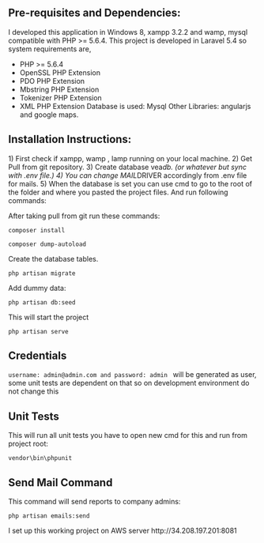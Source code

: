 <h2>Pre-requisites and Dependencies:</h2>

<p>I developed this application in Windows 8, xampp 3.2.2 and wamp, mysql compatible with PHP >= 5.6.4.
This project is developed in Laravel 5.4 so system requirements are,</p>

<ul>
<li>PHP >= 5.6.4</li>
<li>OpenSSL PHP Extension</li>
<li>PDO PHP Extension</li>
<li>Mbstring PHP Extension</li>
<li>Tokenizer PHP Extension</li>
<li>XML PHP Extension
Database is used: Mysql
Other Libraries: angularjs and google maps.</li>
</ul>

<h2>Installation Instructions:</h2>

<p>
1) First check if xampp, wamp , lamp running on your local machine.
2) Get Pull from git repository.
3) Create database vea<em>db. (or whatever but sync with .env file.) 
4) You can change MAIL</em>DRIVER accordingly from .env file for mails.
5) When the database is set you can use cmd to go to the root of the folder and where you pasted the project files. And run following commands:

<p>After taking pull from git run these commands:</p>
<code>composer install</code>

<code>composer dump-autoload</code>

</p>
<p>Create the database tables.</p>
<code>php artisan migrate</code> 

<p>Add dummy data: </p>
<code>php artisan db:seed</code>

<p>This will start the project</p>
<code>php artisan serve</code>

<h2>Credentials</h2>
<p>
<code>username: admin@admin.com and password: admin </code>
will be generated as user, some unit tests are dependent on that so on development environment do not change this</p>



<h2>Unit Tests</h2>
<p>This will run all unit tests you have to open new cmd for this and run from project root:</p>
<code>vendor\bin\phpunit</code>

<h2>Send Mail Command</h2>
<p>This command will send  reports to company admins:</p>
<code>php artisan emails:send</code>


<p>I set up this working project on AWS server http://34.208.197.201:8081</p>


